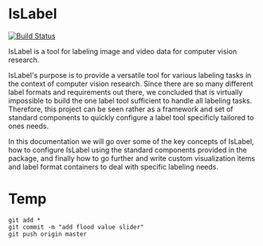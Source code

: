 IsLabel
==============

[![Build Status](https://travis-ci.org/cvhciKIT/sloth.svg)](https://travis-ci.org/cvhciKIT/sloth)

IsLabel is a tool for labeling image and video data for computer vision research.

IsLabel's purpose is to provide a versatile tool for various labeling tasks in the context of computer vision research. Since there are so many different label formats and requirements out there, we concluded that is virtually impossible to build the one label tool sufficient to handle all labeling tasks. Therefore, this project can be seen rather as a framework and set of standard components to quickly configure a label tool specificly tailored to ones needs.

In this documentation we will go over some of the key concepts of IsLabel, how to configure IsLabel using the standard components provided in the package, and finally how to go further and write custom visualization items and label format containers to deal with specific labeling needs.

Temp
====

```
git add *
git commit -m "add flood value slider"
git push origin master
```
